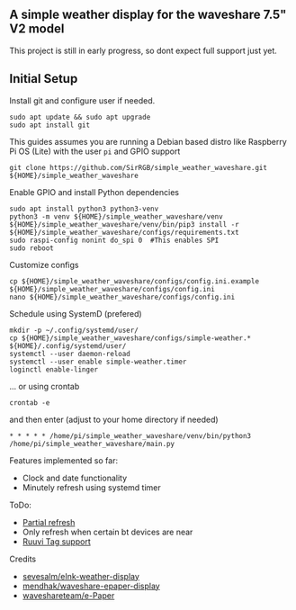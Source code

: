 A simple weather display for the waveshare 7.5" V2 model
--
This project is still in early progress, so dont expect full support just yet.


Initial Setup  
--

Install git and configure user if needed.  
```
sudo apt update && sudo apt upgrade
sudo apt install git
```
This guides assumes you are running a Debian based distro like Raspberry Pi OS (Lite) with the user `pi` and GPIO support
```
git clone https://github.com/SirRGB/simple_weather_waveshare.git ${HOME}/simple_weather_waveshare
```
Enable GPIO and install Python dependencies
```
sudo apt install python3 python3-venv
python3 -m venv ${HOME}/simple_weather_waveshare/venv
${HOME}/simple_weather_waveshare/venv/bin/pip3 install -r ${HOME}/simple_weather_waveshare/configs/requirements.txt
sudo raspi-config nonint do_spi 0  #This enables SPI
sudo reboot
```
Customize configs
```
cp ${HOME}/simple_weather_waveshare/configs/config.ini.example ${HOME}/simple_weather_waveshare/configs/config.ini
nano ${HOME}/simple_weather_waveshare/configs/config.ini
```


Schedule using SystemD (prefered)
```
mkdir -p ~/.config/systemd/user/
cp ${HOME}/simple_weather_waveshare/configs/simple-weather.* ${HOME}/.config/systemd/user/
systemctl --user daemon-reload
systemctl --user enable simple-weather.timer
loginctl enable-linger
```

... or using crontab
```
crontab -e
```
and then enter (adjust to your home directory if needed)
```
* * * * * /home/pi/simple_weather_waveshare/venv/bin/python3 /home/pi/simple_weather_waveshare/main.py
```

Features implemented so far:
- Clock and date functionality
- Minutely refresh using systemd timer

ToDo:
- [Partial refresh](https://github.com/waveshareteam/e-Paper/blob/master/RaspberryPi_JetsonNano/python/lib/waveshare_epd/epd7in5_V2.py)
- Only refresh when certain bt devices are near
- [Ruuvi Tag support](https://github.com/sevesalm/eInk-weather-display/blob/master/eInk-weather-display/sensor_data.py)

Credits
- [sevesalm/eInk-weather-display](https://github.com/sevesalm/eInk-weather-display)
- [mendhak/waveshare-epaper-display](https://github.com/mendhak/waveshare-epaper-display)
- [waveshareteam/e-Paper](https://github.com/waveshareteam/e-Paper/tree/master/RaspberryPi_JetsonNano/python/lib/waveshare_epd)
